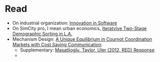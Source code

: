 # Read

- On industrial organization: [Innovation in Software](https://github.com/aleksandarabas/Economics/blob/main/IO.pdf)
- On SimCity pro, I mean urban economics, [Iteratvive Two-Stage Demographic Sorting in L.A.](https://github.com/aleksandarabas/Economics/blob/main/UrbanEconFinal%20(1).pdf)
- Mechanism Design: [A Unique Equilibrium in Cournot Coordination Markets with Cost Saving Communication](https://github.com/aleksandarabas/Economics/blob/main/UniqueEquilibrium_Mechanism_Design.pdf). 
  + Supplementary: [Masatlioglu, Taylor, Uler (2012, RED) Response](https://github.com/aleksandarabas/Economics/blob/main/red.pdf)
  + 
